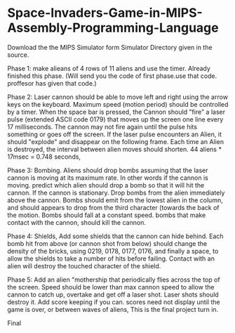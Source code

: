 # Space-Invaders-Game-in-MIPS-Assembly-Programming-Language

Download the the MIPS Simulator form Simulator Directory given in the source.


Phase 1: 
make alieans of 4 rows of 11 aliens and use the timer. Already finished this phase. (Will send you the code of first phase.use that code. proffesor has given that code.)

Phase 2: 
Laser cannon should be able to move left and right using the arrow keys on the keyboard. Maximum speed (motion period) should be controlled by a timer.
When the space bar is pressed, the Cannon should "fire" a laser pulse (extended ASCII code 0179) that moves up the screen one line every 17 milliseconds.
The cannon may not fire again until the pulse hits something or goes off the screen.
If the laser pulse encounters an Alien, it should "explode" and disappear on the following frame.
Each time an Alien is destroyed, the interval between alien moves should shorten. 44 aliens * 17msec = 0.748 seconds, 


Phase 3: Bombing.
Aliens should drop bombs assuming that the laser cannon is moving at its maximum rate.
In other words if the cannon is moving. predict which alien should drop a bomb so that it will hit the cannon.
If the cannon is stationary. Drop bombs from the alien immediately above the cannon. 
Bombs should emit from the lowest alien in the column, and should appears to drop from the third character (towards the back of the motion.
Bombs should fall at a constant speed.
bombs that make contact with the cannon, should kill the cannon.

Phase 4: 
Shields, Add some shields that the cannon can hide behind.
Each bomb hit from above (or cannon shot from below) should change the density of the bricks,
using 0219, 0178, 0177, 0176, and finally a space, to allow the shields to take a number of hits before failing.
Contact with an alien will destroy the touched character of the shield.


Phase 5: 
Add an alien "mothership that periodically flies across the top of the screen. Speed should be lower than max  cannon speed to allow the cannon to catch up, overtake and get off a laser shot. Laser shots should destroy it.
Add score keeping if you can. scores need not display until the game is over, or between waves of aliens,
This is the final project turn in.


Final
